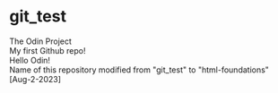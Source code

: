 # git_test
The Odin Project</br>
My first Github repo!</br>
Hello Odin!</br>
Name of this repository modified from "git_test" to "html-foundations" [Aug-2-2023]